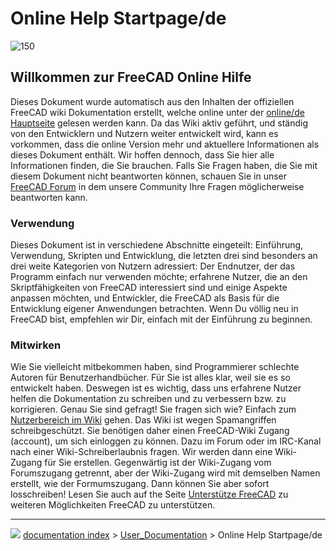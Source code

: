 # Online Help Startpage/de
![150](images/Crystal_Clear_app_tutorials.png )

## Willkommen zur FreeCAD Online Hilfe 

Dieses Dokument wurde automatisch aus den Inhalten der offiziellen FreeCAD wiki Dokumentation erstellt, welche online unter der [online/de Hauptseite](http://www.freecadweb.org/wiki/index.php?title=Main_Page) gelesen werden kann. Da das Wiki aktiv geführt, und ständig von den Entwicklern und Nutzern weiter entwickelt wird, kann es vorkommen, dass die online Version mehr und aktuellere Informationen als dieses Dokument enthält. Wir hoffen dennoch, dass Sie hier alle Informationen finden, die Sie brauchen. Falls Sie Fragen haben, die Sie mit diesem Dokument nicht beantworten können, schauen Sie in unser [FreeCAD Forum](http://forum.freecadweb.org/index.php) in dem unsere Community Ihre Fragen möglicherweise beantworten kann.

### Verwendung

Dieses Dokument ist in verschiedene Abschnitte eingeteilt: Einführung, Verwendung, Skripten und Entwicklung, die letzten drei sind besonders an drei weite Kategorien von Nutzern adressiert: Der Endnutzer, der das Programm einfach nur verwenden möchte; erfahrene Nutzer, die an den Skriptfähigkeiten von FreeCAD interessiert sind und einige Aspekte anpassen möchten, und Entwickler, die FreeCAD als Basis für die Entwicklung eigener Anwendungen betrachten. Wenn Du völlig neu in FreeCAD bist, empfehlen wir Dir, einfach mit der Einführung zu beginnen.

### Mitwirken

Wie Sie vielleicht mitbekommen haben, sind Programmierer schlechte Autoren für Benutzerhandbücher. Für Sie ist alles klar, weil sie es so entwickelt haben. Deswegen ist es wichtig, dass uns erfahrene Nutzer helfen die Dokumentation zu schreiben und zu verbessern bzw. zu korrigieren. Genau Sie sind gefragt! Sie fragen sich wie? Einfach zum [Nutzerbereich im Wiki](http://www.freecadweb.org/wiki/index.php) gehen. Das Wiki ist wegen Spamangriffen schreibgeschützt. Sie benötigen daher einen FreeCAD-Wiki Zugang (account), um sich einloggen zu können. Dazu im Forum oder im IRC-Kanal nach einer Wiki-Schreiberlaubnis fragen. Wir werden dann eine Wiki-Zugang für Sie erstellen. Gegenwärtig ist der Wiki-Zugang vom Forumszugang getrennt, aber der Wiki-Zugang wird mit demselben Namen erstellt, wie der Formumszugang. Dann können Sie aber sofort losschreiben! Lesen Sie auch auf the Seite [Unterstütze FreeCAD](http://www.freecadweb.org/wiki/index.php?title=Help_FreeCAD) zu weiteren Möglichkeiten FreeCAD zu unterstützen.



---
![](images/Right_arrow.png) [documentation index](../README.md) > [User_Documentation](Category_User_Documentation.md) > Online Help Startpage/de
